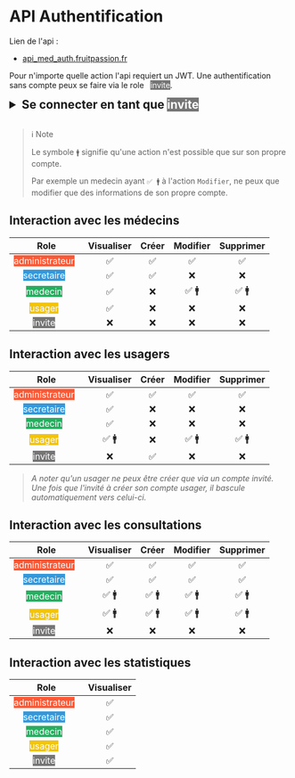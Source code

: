 # API Authentification

Lien de l'api :
- [api_med_auth.fruitpassion.fr](api_med_auth.fruitpassion.fr)

Pour n'importe quelle action l'api requiert un JWT. Une authentification sans compte peux se faire via le role &nbsp; <mark style="background-color:#757575; color:white;">invite</mark>.

<details>
<summary style="font-size: 1.5em; font-weight: bold;">
Se connecter en tant que <mark style="background-color:#757575; color:white;">invite</mark>
</summary>

### - Request

**Method :** &nbsp;&nbsp;
<mark style="background-color: #eade59;"><span style="color:white">POST</span></mark> 

**URL :** &nbsp;&nbsp;
`/`

**Header :**

```yaml
Content-Type : application/json
```

**Body :**

```json
{
    "login":"invite"
}
```

### - Response - *201*

**Header :**

```yaml
Content-Type : application/json
```

**Body :**

```json
{
    "status": "success",
    "status_code": 201,
    "status_message": "[R201 REST AUTH] : Authentification OK",
    "data": [
        "eyJhb..."
    ]
}
```

</details>

<br>

>  ℹ️ Note
>  
>  Le symbole `🚹` signifie qu'une action n'est possible que sur son propre compte.
>
> Par exemple un medecin ayant `✅ 🚹` à l'action `Modifier`, ne peux que modifier que des informations de son propre compte.

## Interaction avec les médecins 

 Role  | Visualiser | Créer | Modifier | Supprimer 
:------:|:-----:|:-----:|:-----:|:-----:
<mark style="background-color:#FF5733; color:white;">administrateur</mark> &nbsp; | ✅ | ✅ | ✅ | ✅
<mark style="background-color:#3498DB; color:white;">secretaire</mark> &nbsp; | ✅ | ✅ | ❌ | ❌
<mark style="background-color:#27AE60; color:white;">medecin</mark> &nbsp; | ✅ | ❌ | ✅ 🚹 | ✅ 🚹
<mark style="background-color:#F1C40F; color:white;">usager</mark> &nbsp; | ✅ | ❌ | ❌ | ❌
<mark style="background-color:#757575; color:white;">invite</mark> &nbsp; | ❌ | ❌ | ❌ | ❌


## Interaction avec les usagers 

 Role  | Visualiser | Créer | Modifier | Supprimer 
:------:|:-----:|:-----:|:-----:|:-----:
<mark style="background-color:#FF5733; color:white;">administrateur</mark> &nbsp; | ✅ | ✅ | ✅ | ✅
<mark style="background-color:#3498DB; color:white;">secretaire</mark> &nbsp; | ✅ | ❌ | ❌ | ❌
<mark style="background-color:#27AE60; color:white;">medecin</mark> &nbsp; | ✅ | ❌ | ❌ | ❌
<mark style="background-color:#F1C40F; color:white;">usager</mark> &nbsp; | ✅ 🚹 | ❌ | ✅ 🚹 | ✅ 🚹
<mark style="background-color:#757575; color:white;">invite</mark> &nbsp; | ❌ | ✅ | ❌ | ❌

> *A noter qu'un usager ne peux être créer que via un compte invité. Une fois que l'invité à créer son compte usager, il bascule automatiquement vers celui-ci.*

## Interaction avec les consultations 

 Role  | Visualiser | Créer | Modifier | Supprimer 
:------:|:-----:|:-----:|:-----:|:-----:
<mark style="background-color:#FF5733; color:white;">administrateur</mark> &nbsp; | ✅ | ✅ | ✅ | ✅
<mark style="background-color:#3498DB; color:white;">secretaire</mark> &nbsp; | ✅ | ✅ | ✅ | ✅
<mark style="background-color:#27AE60; color:white;">medecin</mark> &nbsp; | ✅ 🚹 | ✅ 🚹 | ✅ 🚹 | ✅ 🚹
<mark style="background-color:#F1C40F; color:white;">usager</mark> &nbsp; | ✅ 🚹 | ✅ 🚹 | ✅ 🚹 | ✅ 🚹
<mark style="background-color:#757575; color:white;">invite</mark> &nbsp; | ❌ | ❌ | ❌ | ❌


## Interaction avec les statistiques 

 Role  | Visualiser 
:------:|:-----:
<mark style="background-color:#FF5733; color:white;">administrateur</mark> &nbsp; | ✅ 
<mark style="background-color:#3498DB; color:white;">secretaire</mark> &nbsp; | ✅
<mark style="background-color:#27AE60; color:white;">medecin</mark> &nbsp; | ✅ 
<mark style="background-color:#F1C40F; color:white;">usager</mark> &nbsp; | ✅
<mark style="background-color:#757575; color:white;">invite</mark> &nbsp; | ✅